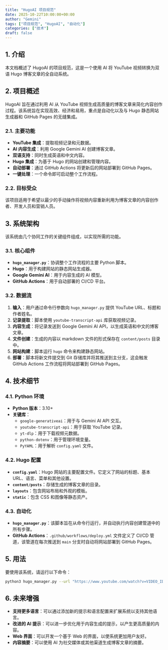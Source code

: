 ```yaml
---
title: "HugoAI 项目规范"
date: 2025-10-22T10:00:00+00:00
author: "Gemini"
tags: ["项目规范", "HugoAI", "自动化"]
categories: ["技术"]
draft: false
---
```


## 1. 介绍

本文档概述了 HugoAI 的项目规范，这是一个使用 AI 将 YouTube 视频转换为双语 Hugo 博客文章的全自动系统。

## 2. 项目概述

HugoAI 旨在通过利用 AI 从 YouTube 视频生成高质量的博客文章来简化内容创作过程。该系统旨在实现高效、经济和易用，重点是自动化以及与 Hugo 静态网站生成器和 GitHub Pages 的无缝集成。

### 2.1. 主要功能

- **YouTube 集成**：提取视频记录和元数据。
- **AI 内容生成**：利用 Google Gemini AI 创建博客文章。
- **双语支持**：同时生成英语和中文内容。
- **Hugo 集成**：为基于 Hugo 的网站创建和管理内容。
- **自动部署**：通过 GitHub Actions 将更新后的网站部署到 GitHub Pages。
- **一键处理**：一个命令即可启动整个工作流程。

### 2.2. 目标受众

该项目适用于希望以最少的手动操作将视频内容重新利用为博客文章的内容创作者、开发人员和营销人员。

## 3. 系统架构

该系统由几个协同工作的关键组件组成，以实现所需的功能。

### 3.1. 核心组件

- **`hugo_manager.py`**：协调整个工作流程的主要 Python 脚本。
- **Hugo**：用于构建网站的静态网站生成器。
- **Google Gemini AI**：用于内容生成的 AI 模型。
- **GitHub Actions**：用于自动部署的 CI/CD 平台。

### 3.2. 数据流

1.  **输入**：用户通过命令行参数向 `hugo_manager.py` 提供 YouTube URL、标题和作者姓名。
2.  **记录提取**：脚本使用 `youtube-transcript-api` 库获取视频记录。
3.  **内容生成**：将记录发送到 Google Gemini AI API，以生成英语和中文的博客文章。
4.  **文件创建**：生成的内容以 markdown 文件的形式保存在 `content/posts` 目录中。
5.  **网站构建**：脚本运行 `hugo` 命令来构建静态网站。
6.  **部署**：脚本将新文件提交到 Git 存储库并将其推送到主分支，这会触发 GitHub Actions 工作流程将网站部署到 GitHub Pages。

## 4. 技术细节

### 4.1. Python 环境

- **Python 版本**：3.10+
- **关键库**：
    - `google-generativeai`：用于与 Gemini AI API 交互。
    - `youtube-transcript-api`：用于获取 YouTube 记录。
    - `yt-dlp`：用于下载视频元数据。
    - `python-dotenv`：用于管理环境变量。
    - `PyYAML`：用于解析 `config.yaml` 文件。

### 4.2. Hugo 配置

- **`config.yaml`**：Hugo 网站的主要配置文件。它定义了网站的标题、基本 URL、语言、菜单和其他设置。
- **`content/posts`**：存储生成的博客文章的目录。
- **`layouts`**：包含网站布局和外观的模板。
- **`static`**：包含 CSS 和图像等静态资产。

### 4.3. 自动化

- **`hugo_manager.py`**：该脚本旨在从命令行运行，并自动执行内容创建管道中的所有步骤。
- **GitHub Actions**：`.github/workflows/deploy.yml` 文件定义了 CI/CD 管道，该管道在每次推送到 `main` 分支时自动将网站部署到 GitHub Pages。

## 5. 用法

要使用该系统，请运行以下命令：

```bash
python3 hugo_manager.py --url "https://www.youtube.com/watch?v=VIDEO_ID" --title "博客文章标题" --author "你的名字"
```

## 6. 未来增强

- **支持更多语言**：可以通过添加新的提示和语言配置来扩展系统以支持其他语言。
- **改进的 AI 提示**：可以进一步优化用于内容生成的提示，以产生更高质量的内容。
- **Web 界面**：可以开发一个基于 Web 的界面，以使系统更加用户友好。
- **内容摘要**：可以使用 AI 为社交媒体或其他渠道生成博客文章的摘要。
